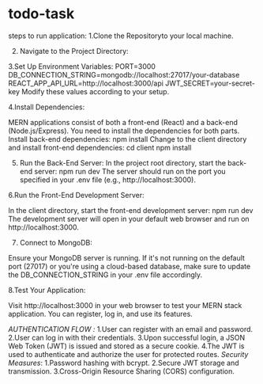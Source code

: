 # todo-task
steps to run application:
1.Clone the Repositoryto your local machine.

2. Navigate to the Project Directory:

3.Set Up Environment Variables:
PORT=3000
DB_CONNECTION_STRING=mongodb://localhost:27017/your-database
REACT_APP_API_URL=http://localhost:3000/api
JWT_SECRET=your-secret-key
Modify these values according to your setup.

4.Install Dependencies:

MERN applications consist of both a front-end (React) and a back-end (Node.js/Express). You need to install the dependencies for both parts.
Install back-end dependencies:
npm install
Change to the client directory and install front-end dependencies:
cd client
npm install

5. Run the Back-End Server:
In the project root directory, start the back-end server:
npm run dev
The server should run on the port you specified in your .env file (e.g., http://localhost:3000).

6.Run the Front-End Development Server:

In the client directory, start the front-end development server:
npm run dev
The development server will open in your default web browser and run on http://localhost:3000.

7. Connect to MongoDB:

Ensure your MongoDB server is running. If it's not running on the default port (27017) or you're using a cloud-based database, make sure to update the DB_CONNECTION_STRING in your .env file accordingly.

8.Test Your Application:

Visit http://localhost:3000 in your web browser to test your MERN stack application. You can register, log in, and use its features.

*AUTHENTICATION FLOW :*
1.User can register with an email and password.
2.User can log in with their credentials.
3.Upon successful login, a JSON Web Token (JWT) is issued and stored as a secure cookie.
4.The JWT is used to authenticate and authorize the user for protected routes.
*Security Measures*:
1.Password hashing with bcrypt.
2.Secure JWT storage and transmission.
3.Cross-Origin Resource Sharing (CORS) configuration.
